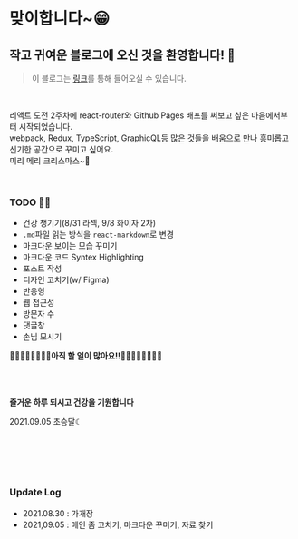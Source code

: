# 맞이합니다~😁
## 작고 귀여운 블로그에 오신 것을 환영합니다! 🔮

> 이 블로그는 [링크](https://blog.crescent.dev)를 통해 들어오실 수 있습니다.

<br>

리액트 도전 2주차에 react-router와 Github Pages 배포를 써보고 싶은 마음에서부터 시작되었습니다.<br>
webpack, Redux, TypeScript, GraphicQL등 많은 것들을 배움으로 만나 흥미롭고 신기한 공간으로 꾸미고 싶어요.<br>
미리 메리 크리스마스~🎄

<br>

### TODO 🧙‍♂️
- 건강 챙기기(8/31 라섹, 9/8 화이자 2차)
- `.md`파일 읽는 방식을 `react-markdown`로 변경
- 마크다운 보이는 모습 꾸미기
- 마크다운 코드 Syntex Highlighting
- 포스트 작성
- 디자인 고치기(w/ Figma)
- 반응형
- 웹 접근성
- 방문자 수
- 댓글창
- 손님 모시기

**🏃‍♂️🏃‍♀️🏃‍♂️🏃‍♀️아직 할 일이 많아요!!🏃‍♂️🏃‍♀️🏃‍♂️🏃‍♀️**

<br><br>

**즐거운 하루 되시고 건강을 기원합니다**

2021.09.05
초승달☾

<br><Br><br><br>

### Update Log
- 2021.08.30 : 가개장
- 2021,09.05 : 메인 좀 고치기, 마크다운 꾸미기, 자료 찾기
